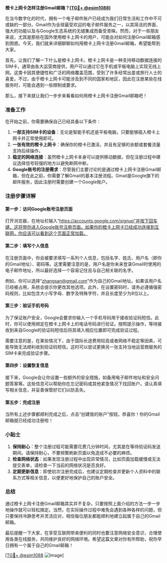 **橙卡上网卡怎样注册Gmail邮箱？[[TG💪+ @esim1088](https://t.me/s/esim1088)]**

在当今数字化的时代，拥有一个电子邮件账户已经成为我们日常生活和工作中不可或缺的一部分。Gmail作为全球最受欢迎的电子邮件服务之一，以其简洁的界面、强大的功能以及与Google生态系统的无缝集成而备受青睐。然而，对于一些朋友来说，尤其是那些在国外使用橙卡上网卡的用户，可能会对如何注册Gmail邮箱感到困惑。今天，我们就来详细聊聊如何用橙卡上网卡注册Gmail邮箱，希望能帮到大家。

首先，让我们了解一下什么是橙卡上网卡。橙卡上网卡是一种支持移动数据连接的SIM卡，通常由各大运营商提供，用户可以通过它在手机或平板电脑上实现无线上网。这类卡因其便捷性和广泛的网络覆盖范围，受到了许多经常出差或旅行人士的喜爱。不过，由于橙卡上网卡可能涉及到不同的国家和地区，因此在注册某些在线服务时，可能会遇到一些限制或要求。

那么，接下来就让我们一步步来看看如何用橙卡上网卡注册Gmail邮箱吧！

### 准备工作

在开始之前，你需要确保自己已经具备以下条件：

1. **一部支持SIM卡的设备**：无论是智能手机还是平板电脑，只要能够插入橙卡上网卡并正常使用即可。
2. **一张有效的橙卡上网卡**：确保你的橙卡已激活，并且有足够的余额或套餐流量支持后续操作。
3. **稳定的网络连接**：虽然橙卡上网卡本身可以提供移动数据，但在注册过程中建议选择信号较强的地方以避免断网中断。
4. **Google账号的注册需求**：尽管我们主要讨论的是通过橙卡上网卡注册Gmail邮箱，但在此之前，你需要了解Gmail的基本注册流程。Gmail是Google旗下的邮件服务，因此注册时需要创建一个Google账户。

### 注册步骤详解

#### 第一步：访问Google账号注册页面

打开浏览器，在地址栏输入“https://accounts.google.com/signup”并按下回车键。这将带你进入Google账号注册页面。如果你的橙卡上网卡已经成功连接到互联网，你应该可以看到这个页面正常加载。

#### 第二步：填写个人信息

在注册页面中，你会被要求填写一系列个人信息，包括名字、姓氏、用户名（即你的Gmail地址）、密码等。这里需要注意的是，用户名是你未来登录Gmail时使用的电子邮件地址，所以最好选择一个容易记住且与自己相关联的名字。

例如，你可以选择“zhangsan@gmail.com”作为自己的Gmail地址。如果该用户名已经被占用，系统会提示你更改其他选项。此外，在设置密码时，请务必遵循强密码规则，比如包含大小写字母、数字及特殊字符，并且长度至少为8位以上。

#### 第三步：验证手机号码

为了保证账户安全，Google会要求你输入一个手机号码用于接收验证码短信。此时，你可以使用绑定在橙卡上网卡上的电话号码进行验证。按照提示操作，等待接收到来自Google的验证码短信后将其填入相应位置即可完成验证过程。

需要注意的是，在某些情况下，由于国际长途费用较高或者网络不稳定等因素，可能导致无法顺利收到验证码短信。这时可以尝试更换另一张支持当地运营商服务的SIM卡来完成验证步骤。

#### 第四步：设置恢复信息

接下来，Google会让你设置一些额外的安全措施，如备用电子邮件地址和安全问题答案等。这些信息可以帮助你在忘记密码或其他紧急情况下找回账户。请认真填写相关信息，并妥善保管好它们以防丢失。

#### 第五步：完成注册

当所有上述步骤都顺利完成之后，点击“创建我的账户”按钮，恭喜你！你的Gmail邮箱就已经成功注册啦！

### 小贴士

1. **保持耐心**：整个注册过程可能需要花费几分钟时间，尤其是在等待验证码发送期间。请保持耐心，不要频繁刷新页面以免造成不必要的麻烦。
2. **检查网络状态**：如果发现注册过程中出现异常情况，比如页面加载缓慢或无法提交表单，请检查一下当前的网络状况是否良好。
3. **定期更新信息**：即使初次注册完成后，也建议定期检查并更新个人资料中的联系方式等相关信息，以便更好地保护自己的账户安全。

### 总结

通过橙卡上网卡注册Gmail邮箱其实并不复杂，只要按照上面介绍的方法一步一步地操作就可以轻松搞定。当然，在实际操作过程中难免会遇到各种各样的问题，但只要保持冷静思考并灵活应对，相信每位朋友都能顺利地建立起属于自己的Gmail邮箱。

最后提醒一下大家，在享受互联网带来便利的同时也要注意网络安全意识，合理使用各类在线服务，共同维护良好的网络环境。希望这篇文章对你有所帮助，祝你早日拥有一个属于自己的Gmail邮箱！

[[TG💪+ @esim1088](https://t.me/s/esim1088) ![Image](https://i.postimg.cc/4NQfJmqS/Snipaste-2025-05-13-00-14-12.png)]